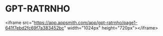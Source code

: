# GPT-RATRNHO
&lt;iframe src="https://app.appsmith.com/app/gpt-ratrnho/page1-641f7ebd2fc69f7a383452bc" width="1024px" height="720px">&lt;/iframe>
